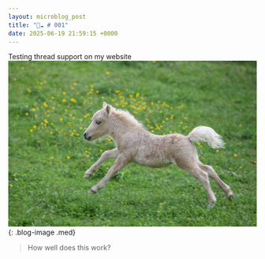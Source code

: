 ```yaml
---
layout: microblog_post
title: "🔵☁️ # 001"
date: 2025-06-19 21:59:15 +0000
---
```


Testing thread support on my website
![testing-thread-support-on-my-w](/assets/images/microblog/testing-thread-support-on-my-w-0.jpg){: .blog-image .med}

> How well does this work?
